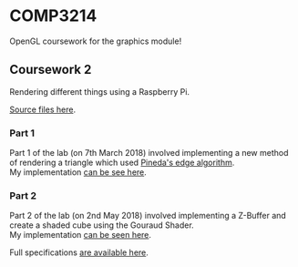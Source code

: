 # COMP3214
OpenGL coursework for the graphics module!  

## Coursework 2 ## 
Rendering different things using a Raspberry Pi.   
    
[Source files here](cw2).    
    
### Part 1 ###  
Part 1 of the lab (on 7th March 2018) involved implementing a new method of rendering a triangle which used [Pineda's edge algorithm](https://www.cs.drexel.edu/~david/Classes/Papers/comp175-06-pineda.pdf).    
My implementation [can be see here](cw2/Lab1/rgl/Render.cpp).    
    
### Part 2 ###      
Part 2 of the lab (on 2nd May 2018) involved implementing a Z-Buffer and create a shaded cube using the Gouraud Shader.  
My implementation [can be seen here](cw2/Lab2/).   
  
    
Full specifications [are available here](res/spec/cw2.pdf).